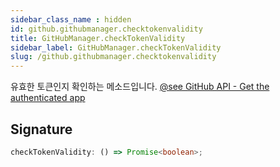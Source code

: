 ```yaml
---
sidebar_class_name : hidden
id: github.githubmanager.checktokenvalidity
title: GitHubManager.checkTokenValidity
sidebar_label: GitHubManager.checkTokenValidity
slug: /github.githubmanager.checktokenvalidity
---
```






유효한 토큰인지 확인하는 메소드입니다. [@see GitHub API - Get the authenticated app](https://docs.github.com/en/rest/apps/apps?apiVersion=2022-11-28#get-the-authenticated-app)

## Signature

```typescript
checkTokenValidity: () => Promise<boolean>;
```
